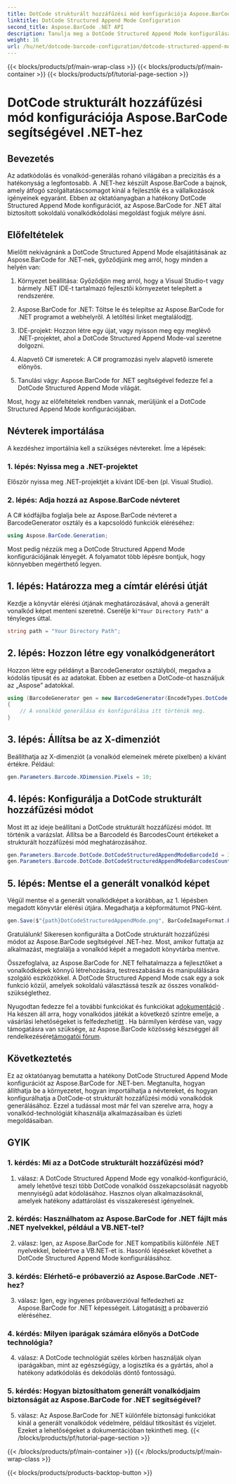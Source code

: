 ```yaml
---
title: DotCode strukturált hozzáfűzési mód konfigurációja Aspose.BarCode segítségével .NET-hez
linktitle: DotCode Structured Append Mode Configuration
second_title: Aspose.BarCode .NET API
description: Tanulja meg a DotCode Structured Append Mode konfigurálását az Aspose.BarCode segítségével .NET-hez, és hozzon létre hatékony vonalkódokat.
weight: 16
url: /hu/net/dotcode-barcode-configuration/dotcode-structured-append-mode-configuration/
---
```


{{< blocks/products/pf/main-wrap-class >}}
{{< blocks/products/pf/main-container >}}
{{< blocks/products/pf/tutorial-page-section >}}

# DotCode strukturált hozzáfűzési mód konfigurációja Aspose.BarCode segítségével .NET-hez

## Bevezetés

Az adatkódolás és vonalkód-generálás rohanó világában a precizitás és a hatékonyság a legfontosabb. A .NET-hez készült Aspose.BarCode a bajnok, amely átfogó szolgáltatáscsomagot kínál a fejlesztők és a vállalkozások igényeinek egyaránt. Ebben az oktatóanyagban a hatékony DotCode Structured Append Mode konfigurációt, az Aspose.BarCode for .NET által biztosított sokoldalú vonalkódkódolási megoldást fogjuk mélyre ásni.

## Előfeltételek

Mielőtt nekivágnánk a DotCode Structured Append Mode elsajátításának az Aspose.BarCode for .NET-nek, győződjünk meg arról, hogy minden a helyén van:

1. Környezet beállítása: Győződjön meg arról, hogy a Visual Studio-t vagy bármely .NET IDE-t tartalmazó fejlesztői környezetet telepített a rendszerére.

2.  Aspose.BarCode for .NET: Töltse le és telepítse az Aspose.BarCode for .NET programot a webhelyről. A letöltési linket megtalálod[itt](https://releases.aspose.com/barcode/net/).

3. IDE-projekt: Hozzon létre egy újat, vagy nyisson meg egy meglévő .NET-projektet, ahol a DotCode Structured Append Mode-val szeretne dolgozni.

4. Alapvető C# ismeretek: A C# programozási nyelv alapvető ismerete előnyös.

5. Tanulási vágy: Aspose.BarCode for .NET segítségével fedezze fel a DotCode Structured Append Mode világát.

Most, hogy az előfeltételek rendben vannak, merüljünk el a DotCode Structured Append Mode konfigurációjában.

## Névterek importálása

A kezdéshez importálnia kell a szükséges névtereket. Íme a lépések:

### 1. lépés: Nyissa meg a .NET-projektet

Először nyissa meg .NET-projektjét a kívánt IDE-ben (pl. Visual Studio).

### 2. lépés: Adja hozzá az Aspose.BarCode névteret

A C# kódfájlba foglalja bele az Aspose.BarCode névteret a BarcodeGenerator osztály és a kapcsolódó funkciók eléréséhez:

```csharp
using Aspose.BarCode.Generation;
```

Most pedig nézzük meg a DotCode Structured Append Mode konfigurációjának lényegét. A folyamatot több lépésre bontjuk, hogy könnyebben megérthető legyen.

## 1. lépés: Határozza meg a címtár elérési útját

 Kezdje a könyvtár elérési útjának meghatározásával, ahová a generált vonalkód képet menteni szeretné. Cserélje ki`"Your Directory Path"` a tényleges úttal.

```csharp
string path = "Your Directory Path";
```

## 2. lépés: Hozzon létre egy vonalkódgenerátort

Hozzon létre egy példányt a BarcodeGenerator osztályból, megadva a kódolás típusát és az adatokat. Ebben az esetben a DotCode-ot használjuk az „Aspose” adatokkal.

```csharp
using (BarcodeGenerator gen = new BarcodeGenerator(EncodeTypes.DotCode, "Aspose"))
{
    // A vonalkód generálása és konfigurálása itt történik meg.
}
```

## 3. lépés: Állítsa be az X-dimenziót

Beállíthatja az X-dimenziót (a vonalkód elemeinek mérete pixelben) a kívánt értékre. Például:

```csharp
gen.Parameters.Barcode.XDimension.Pixels = 10;
```

## 4. lépés: Konfigurálja a DotCode strukturált hozzáfűzési módot

Most itt az ideje beállítani a DotCode strukturált hozzáfűzési módot. Itt történik a varázslat. Állítsa be a BarcodeId és BarcodesCount értékeket a strukturált hozzáfűzési mód meghatározásához.

```csharp
gen.Parameters.Barcode.DotCode.DotCodeStructuredAppendModeBarcodeId = 3;
gen.Parameters.Barcode.DotCode.DotCodeStructuredAppendModeBarcodesCount = 5;
```

## 5. lépés: Mentse el a generált vonalkód képet

Végül mentse el a generált vonalkódképet a korábban, az 1. lépésben megadott könyvtár elérési útjára. Megadhatja a képformátumot PNG-ként.

```csharp
gen.Save($"{path}DotCodeStructuredAppendMode.png", BarCodeImageFormat.Png);
```

Gratulálunk! Sikeresen konfigurálta a DotCode strukturált hozzáfűzési módot az Aspose.BarCode segítségével .NET-hez. Most, amikor futtatja az alkalmazást, megtalálja a vonalkód képét a megadott könyvtárba mentve.

Összefoglalva, az Aspose.BarCode for .NET felhatalmazza a fejlesztőket a vonalkódképek könnyű létrehozására, testreszabására és manipulálására szolgáló eszközökkel. A DotCode Structured Append Mode csak egy a sok funkció közül, amelyek sokoldalú választássá teszik az összes vonalkód-szükséglethez.

 Nyugodtan fedezze fel a további funkciókat és funkciókat a[dokumentáció](https://reference.aspose.com/barcode/net/) . Ha készen áll arra, hogy vonalkódos játékát a következő szintre emelje, a vásárlási lehetőségeket is felfedezheti[itt](https://purchase.aspose.com/buy) . Ha bármilyen kérdése van, vagy támogatásra van szüksége, az Aspose.BarCode közösség készséggel áll rendelkezésére[támogatói fórum](https://forum.aspose.com/c/barcode/13).

## Következtetés

Ez az oktatóanyag bemutatta a hatékony DotCode Structured Append Mode konfigurációt az Aspose.BarCode for .NET-ben. Megtanulta, hogyan állíthatja be a környezetet, hogyan importálhatja a névtereket, és hogyan konfigurálhatja a DotCode-ot strukturált hozzáfűzési módú vonalkódok generálásához. Ezzel a tudással most már fel van szerelve arra, hogy a vonalkód-technológiát kihasználja alkalmazásaiban és üzleti megoldásaiban.

## GYIK

### 1. kérdés: Mi az a DotCode strukturált hozzáfűzési mód?

1. válasz: A DotCode Structured Append Mode egy vonalkód-konfiguráció, amely lehetővé teszi több DotCode vonalkód összekapcsolását nagyobb mennyiségű adat kódolásához. Hasznos olyan alkalmazásoknál, amelyek hatékony adattárolást és visszakeresést igényelnek.

### 2. kérdés: Használhatom az Aspose.BarCode for .NET fájlt más .NET nyelvekkel, például a VB.NET-tel?

2. válasz: Igen, az Aspose.BarCode for .NET kompatibilis különféle .NET nyelvekkel, beleértve a VB.NET-et is. Hasonló lépéseket követhet a DotCode Structured Append Mode konfigurálásához.

### 3. kérdés: Elérhető-e próbaverzió az Aspose.BarCode .NET-hez?

3. válasz: Igen, egy ingyenes próbaverzióval felfedezheti az Aspose.BarCode for .NET képességeit. Látogatás[itt](https://releases.aspose.com/) a próbaverzió eléréséhez.

### 4. kérdés: Milyen iparágak számára előnyös a DotCode technológia?

4. válasz: A DotCode technológiát széles körben használják olyan iparágakban, mint az egészségügy, a logisztika és a gyártás, ahol a hatékony adatkódolás és dekódolás döntő fontosságú.

### 5. kérdés: Hogyan biztosíthatom generált vonalkódjaim biztonságát az Aspose.BarCode for .NET segítségével?

5. válasz: Az Aspose.BarCode for .NET különféle biztonsági funkciókat kínál a generált vonalkódok védelmére, például titkosítást és vízjelet. Ezeket a lehetőségeket a dokumentációban tekintheti meg.
{{< /blocks/products/pf/tutorial-page-section >}}

{{< /blocks/products/pf/main-container >}}
{{< /blocks/products/pf/main-wrap-class >}}

{{< blocks/products/products-backtop-button >}}
